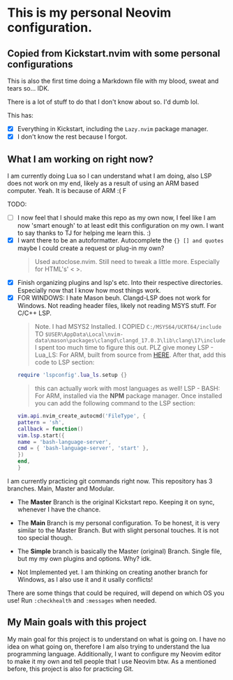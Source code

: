# This is my personal Neovim configuration.
## Copied from Kickstart.nvim with some personal configurations

This is also the first time doing a Markdown file with my blood, sweat and tears so... IDK.

There is a lot of stuff to do that I don't know about so. I'd dumb lol.

This has:

- [x] Everything in Kickstart, including the `Lazy.nvim` package manager.
- [x] I don't know the rest because I forgot.

## What I am working on right now?

I am currently doing Lua so I can understand what I am doing, also LSP does not work on my end, likely as a result of using an ARM based computer. Yeah. It is because of ARM :( F

TODO:
- [ ] I now feel that I should make this repo as my own now, I feel like I am now 'smart enough' to at least edit this configuration on my own.
  I want to say thanks to TJ for helping me learn this. :) 
- [x] I want there to be an autoformatter. Autocomplete the `{} [] and quotes` maybe I could create a request or plug-in my own?
  > Used autoclose.nvim. Still need to tweak a little more. Especially for HTML's' < >.
- [x] Finish organizing plugins and lsp's etc. Into their respective directories. Especially now that I know how most things work.
- [x] FOR WINDOWS: I hate Mason beuh. Clangd-LSP does not work for Windows. Not reading header files, likely not reading MSYS stuff. For C/C++ LSP.
  > Note. I had MSYS2 Installed. I COPIED `C:/MSYS64/UCRT64/include` TO `$USER\AppData\Local\nvim-data\mason\packages\clangd\clangd_17.0.3\lib\clang\17\include`
  > I spent too much time to figure this out. PLZ give money
  > LSP - Lua_LS: For ARM, built from source from [HERE](https://luals.github.io/#neovim-install). After that, add this code to LSP section:
  ```lua
  require 'lspconfig'.lua_ls.setup {}
  ``` 
   > this can actually work with most languages as well! 
  > LSP - BASH: For ARM, installed via the **NPM** package manager. Once installed you can add the following command to the LSP section:
  ```lua
  vim.api.nvim_create_autocmd('FileType', {
  pattern = 'sh',
  callback = function()
  vim.lsp.start({
  name = 'bash-language-server',
  cmd = { 'bash-language-server', 'start' },
  })
  end,
  }  
  ```

I am currently practicing git commands right now. This repository has 3 branches. Main, Master and Modular. 

- The **Master** Branch is the original Kickstart repo. Keeping it on sync, whenever I have the chance. 

- The **Main** Branch is my personal configuration. To be honest, it is very similar to the Master Branch. But with slight personal touches. It is not too special though.

- The **Simple** branch is basically the Master (original) Branch. Single file, but my my own plugins and options. Why? idk.

- Not Implemented yet. I am thinking on creating another branch for Windows, as I also use it and it usally conflicts!

There are some things that could be required, will depend on which OS you use! Run `:checkhealth` and `:messages` when needed. 

## My Main goals with this project

My main goal for this project is to understand on what is going on. I have no idea on what going on, therefore I am also trying to understand the lua programming language. Additionally, I want to configure my Neovim editor to make it my own and tell people that I use Neovim btw. As a mentioned before, this project is also for practicing Git.
